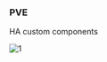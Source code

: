 ### PVE 

HA custom components

![1](https://user-images.githubusercontent.com/16587914/201949250-fa206402-2b2e-4d61-bd07-4bcaa3f042c7.jpg)
